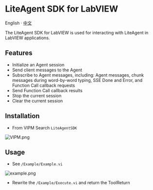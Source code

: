 # LiteAgent SDK for LabVIEW

English · [中文](README-zh_CN.md)

The LiteAgent SDK for LabVIEW is used for interacting with LiteAgent in LabVIEW applications.

## Features

- Initialize an Agent session
- Send client messages to the Agent
- Subscribe to Agent messages, including: Agent messages, chunk messages during word-by-word typing, SSE Done and Error, and Function Call callback requests
- Send Function Call callback results
- Stop the current session
- Clear the current session

## Installation

- From VIPM Search `LiteAgentSDK`

![VIPM.png](C:\Users\Jan\Projects\LiteAgentSDK-LabVIEW\img\VIPM.png)

## Usage

- See `/Example/Example.vi`

![example.png](C:\Users\Jan\Projects\LiteAgentSDK-LabVIEW\img\example.png)

- Rewrite the `/Example/Execute.vi`  and return the ToolReturn
